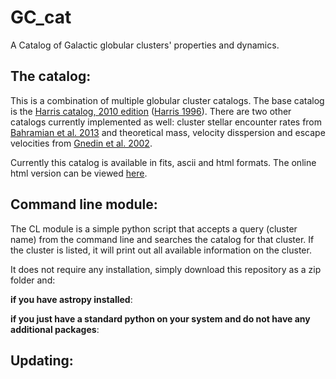# GC_cat

A Catalog of Galactic globular clusters' properties and dynamics. 

## The catalog:
This is a combination of multiple globular cluster catalogs. The base catalog is the [Harris catalog, 2010 edition](http://www.physics.mcmaster.ca/~harris/Databases.html) ([Harris 1996](http://adsabs.harvard.edu/abs/1996AJ....112.1487H)). There are two other catalogs currently implemented as well: cluster stellar encounter rates from [Bahramian et al. 2013](http://adsabs.harvard.edu/abs/2013ApJ...766..136B) and theoretical mass, velocity disspersion and escape velocities from [Gnedin et al. 2002](http://adsabs.harvard.edu/abs/2002ApJ...568L..23G).

Currently this catalog is available in fits, ascii and html formats. The online html version can be viewed [here](https://bersavosh.github.io/research/gc_cat.html).

## Command line module:
The CL module is a simple python script that accepts a query (cluster name) from the command line and searches the catalog for that cluster. If the cluster is listed, it will print out all available information on the cluster.

It does not require any installation, simply download this repository as a zip folder and:

**if you have astropy installed**:


**if you just have a standard python on your system and do not have any additional packages**:

## Updating:
